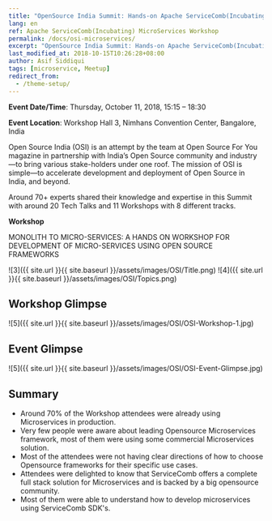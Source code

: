```yaml
---
title: "OpenSource India Summit: Hands-on Apache ServiceComb(Incubating) MicroServices Workshop"
lang: en
ref: Apache ServiceComb(Incubating) MicroServices Workshop
permalink: /docs/osi-microservices/
excerpt: "OpenSource India Summit: Hands-on Apache ServiceComb(Incubating) MicroServices Workshop"
last_modified_at: 2018-10-15T10:26:28+08:00
author: Asif Siddiqui
tags: [microservice, Meetup]
redirect_from:
  - /theme-setup/
---
```



​**Event Date/Time**: Thursday, October 11, 2018, 15:15 – 18:30

**Event Location**: Workshop Hall 3, Nimhans Convention Center, Bangalore, India


Open Source India (OSI) is an attempt by the team at Open Source For You magazine in partnership with India’s Open Source community and industry—to bring various stake-holders under one roof. The mission of OSI is simple—to accelerate development and deployment of Open Source in India, and beyond.

Around 70+ experts shared their knowledge and expertise in this Summit with around 20 Tech Talks and 11 Workshops with 8 different tracks.

**Workshop**

MONOLITH TO MICRO-SERVICES: A HANDS ON WORKSHOP FOR DEVELOPMENT OF MICRO-SERVICES USING OPEN SOURCE FRAMEWORKS

![3]({{ site.url }}{{ site.baseurl }}/assets/images/OSI/Title.png)
![4]({{ site.url }}{{ site.baseurl }}/assets/images/OSI/Topics.png)

## Workshop Glimpse  
![5]({{ site.url }}{{ site.baseurl }}/assets/images/OSI/OSI-Workshop-1.jpg)  
  
## Event Glimpse 
![5]({{ site.url }}{{ site.baseurl }}/assets/images/OSI/OSI-Event-Glimpse.jpg)
  

## Summary
 - Around 70% of the Workshop attendees were already using Microservices in production.
 - Very few people were aware about leading Opensource Microservices framework, most of them were using some commercial Microservices solution.
 - Most of the attendees were not having clear directions of how to choose Opensource frameworks for their specific use cases.
 - Attendees were delighted to know that ServiceComb offers a complete full stack solution for Microservices and is backed by a big opensource community.
 - Most of them were able to understand how to develop microservices using ServiceComb SDK's.
 

